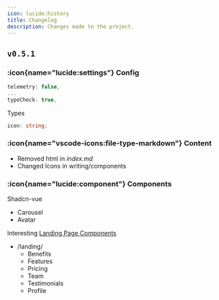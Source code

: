```yaml
---
icon: lucide:history
title: Changelog
description: Changes made to the project.
---
```


## `v0.5.1`
### :icon{name="lucide:settings"} Config
```ts [nuxt.config.ts]
telemetry: false,
...
typeCheck: true,
```
Types
```ts [index.d.ts]
icon: string;
```

### :icon{name="vscode-icons:file-type-markdown"} Content
- Removed html in *index.md*
- Changed Icons in writing/components 

### :icon{name="lucide:component"} Components
Shadcn-vue
- Carousel
- Avatar

Interesting [Landing Page Components](https://github.com/leoMirandaa/shadcn-vue-landing-page)
- /landing/
  - Benefits
  - Features
  - Pricing
  - Team
  - Testimonials
  - Profile